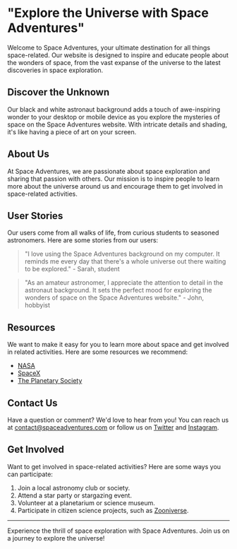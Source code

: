 <!--font:Montserrat-->

# "Explore the Universe with Space Adventures"

Welcome to Space Adventures, your ultimate destination for all things space-related. Our website is designed to inspire and educate people about the wonders of space, from the vast expanse of the universe to the latest discoveries in space exploration.

## Discover the Unknown
Our black and white astronaut background adds a touch of awe-inspiring wonder to your desktop or mobile device as you explore the mysteries of space on the Space Adventures website. With intricate details and shading, it's like having a piece of art on your screen.

## About Us
At Space Adventures, we are passionate about space exploration and sharing that passion with others. Our mission is to inspire people to learn more about the universe around us and encourage them to get involved in space-related activities.

## User Stories
Our users come from all walks of life, from curious students to seasoned astronomers. Here are some stories from our users:

> "I love using the Space Adventures background on my computer. It reminds me every day that there's a whole universe out there waiting to be explored." - Sarah, student

> "As an amateur astronomer, I appreciate the attention to detail in the astronaut background. It sets the perfect mood for exploring the wonders of space on the Space Adventures website." - John, hobbyist

## Resources
We want to make it easy for you to learn more about space and get involved in related activities. Here are some resources we recommend:

- [NASA](#nasa)
- [SpaceX](#spacex)
- [The Planetary Society](#the-planetary-society)

## Contact Us
Have a question or comment? We'd love to hear from you! You can reach us at [contact@spaceadventures.com](mailto:contact@spaceadventures.com) or follow us on [Twitter](#twitter) and [Instagram](#instagram).

## Get Involved
Want to get involved in space-related activities? Here are some ways you can participate:

1. Join a local astronomy club or society.
2. Attend a star party or stargazing event.
3. Volunteer at a planetarium or science museum.
4. Participate in citizen science projects, such as [Zooniverse](#zooniverse).

---

Experience the thrill of space exploration with Space Adventures. Join us on a journey to explore the universe!

<!--

Write me content for website with wallpaper which alt text is:

"A black and white outline of an astronaut exploring a distant planet, with intricate details and shading."

The name/title of the page should not be 1:1 copy of the alt text but rather a real content of the website which is using this wallpaper.

- Use markdown format 
- Start with heading
- Heading should be short and concise
- The content should look like a real website 
- The website should not be about the wallpaper, wallpaper is just a related background
- Heading should be contain work "wallpaper" or "background"
- Include real sections like references, contact, user stories, etc. use things relevant to the page purpose.
- Feel free to use structure like headings, bullets, numbering, blockquotes, paragraphs, horizontal lines, etc.
- You can use formatting like bold or _italic_
- You can include UTF-8 emojis
- Links should be only #hash anchors (and you can refer to the document itself)
- Do not include images


---


# Space Adventures Wallpaper: Explore the Unknown

Welcome to Space Adventures, where we take you on a journey through the vast expanse of space. Our black and white astronaut wallpaper is the perfect backdrop for your desktop or mobile device as you explore our website.

## About Us
At Space Adventures, we are passionate about space exploration and sharing that passion with others. Our mission is to inspire people to learn more about the universe around us and encourage them to get involved in space-related activities.

## User Stories
Our users come from all walks of life, from curious students to seasoned astronomers. Here are some stories from our users:

> "I love using the Space Adventures wallpaper on my computer. It reminds me every day that there's a whole universe out there waiting to be explored." - Sarah, student

> "As an amateur astronomer, I appreciate the attention to detail in the astronaut wallpaper. It's like having a piece of art on my screen." - John, hobbyist

## Resources
We want to make it easy for you to learn more about space and get involved in related activities. Here are some resources we recommend:

- [NASA](#nasa)
- [SpaceX](#spacex)
- [The Planetary Society](#the-planetary-society)

## Contact Us
Have a question or comment? We'd love to hear from you! You can reach us at [contact@spaceadventures.com](mailto:contact@spaceadventures.com) or follow us on [Twitter](#twitter) and [Instagram](#instagram).

## Get Involved
Want to get involved in space-related activities? Here are some ways you can participate:

1. Join a local astronomy club or society.
2. Attend a star party or stargazing event.
3. Volunteer at a planetarium or science museum.
4. Participate in citizen science projects, such as [Zooniverse](#zooniverse).

---

Experience the thrill of space exploration with our astronaut wallpaper. Join us on a journey to explore the unknown!


---


Heading should not include word "wallpaper". The website should not be about the wallpaper itself, wallpaper is just a related background, rewrite whole content.


---


# Discover the Wonders of Space with Space Adventures

Welcome to Space Adventures, your go-to source for all things space-related. Our website is designed to inspire and educate people about the wonders of space, from the vast expanse of the universe to the latest discoveries in space exploration.

## Explore the Unknown
Our black and white astronaut background is the perfect complement to your desktop or mobile device as you explore our website. With intricate details and shading, it's like having a piece of art on your screen.

## About Us
At Space Adventures, we are passionate about space exploration and sharing that passion with others. Our mission is to inspire people to learn more about the universe around us and encourage them to get involved in space-related activities.

## User Stories
Our users come from all walks of life, from curious students to seasoned astronomers. Here are some stories from our users:

> "I love using the Space Adventures background on my computer. It reminds me every day that there's a whole universe out there waiting to be explored." - Sarah, student

> "As an amateur astronomer, I appreciate the attention to detail in the astronaut background. It sets the tone for exploring the wonders of space on the Space Adventures website." - John, hobbyist

## Resources
We want to make it easy for you to learn more about space and get involved in related activities. Here are some resources we recommend:

- [NASA](#nasa)
- [SpaceX](#spacex)
- [The Planetary Society](#the-planetary-society)

## Contact Us
Have a question or comment? We'd love to hear from you! You can reach us at [contact@spaceadventures.com](mailto:contact@spaceadventures.com) or follow us on [Twitter](#twitter) and [Instagram](#instagram).

## Get Involved
Want to get involved in space-related activities? Here are some ways you can participate:

1. Join a local astronomy club or society.
2. Attend a star party or stargazing event.
3. Volunteer at a planetarium or science museum.
4. Participate in citizen science projects, such as [Zooniverse](#zooniverse).

---

Experience the thrill of space exploration with Space Adventures. Join us on a journey to explore the unknown!


---


Heading is too long, rewrite whole content.


---


# Space Adventures: Explore the Wonders of the Universe

Welcome to Space Adventures, your gateway to the universe. Our website is designed to inspire and educate people about the wonders of space, from the vast expanse of the universe to the latest discoveries in space exploration.

## Discover the Unknown
Our black and white astronaut background sets the tone for exploring the mysteries of space on the Space Adventures website. With intricate details and shading, it's like having a piece of art on your screen.

## About Us
At Space Adventures, we are passionate about space exploration and sharing that passion with others. Our mission is to inspire people to learn more about the universe around us and encourage them to get involved in space-related activities.

## User Stories
Our users come from all walks of life, from curious students to seasoned astronomers. Here are some stories from our users:

> "I love using the Space Adventures background on my computer. It reminds me every day that there's a whole universe out there waiting to be explored." - Sarah, student

> "As an amateur astronomer, I appreciate the attention to detail in the astronaut background. It's the perfect backdrop for exploring the wonders of space on the Space Adventures website." - John, hobbyist

## Resources
We want to make it easy for you to learn more about space and get involved in related activities. Here are some resources we recommend:

- [NASA](#nasa)
- [SpaceX](#spacex)
- [The Planetary Society](#the-planetary-society)

## Contact Us
Have a question or comment? We'd love to hear from you! You can reach us at [contact@spaceadventures.com](mailto:contact@spaceadventures.com) or follow us on [Twitter](#twitter) and [Instagram](#instagram).

## Get Involved
Want to get involved in space-related activities? Here are some ways you can participate:

1. Join a local astronomy club or society.
2. Attend a star party or stargazing event.
3. Volunteer at a planetarium or science museum.
4. Participate in citizen science projects, such as [Zooniverse](#zooniverse).

---

Experience the thrill of space exploration with Space Adventures. Join us on a journey to explore the wonders of the universe!


---


Heading is too long, rewrite whole content.


---


# Space Adventures: Explore the Universe with Us

Welcome to Space Adventures, your ultimate destination for all things space-related. Our website is designed to inspire and educate people about the wonders of space, from the vast expanse of the universe to the latest discoveries in space exploration.

## Discover the Unknown
Our black and white astronaut background adds a touch of awe-inspiring wonder to your desktop or mobile device as you explore the mysteries of space on the Space Adventures website. With intricate details and shading, it's like having a piece of art on your screen.

## About Us
At Space Adventures, we are passionate about space exploration and sharing that passion with others. Our mission is to inspire people to learn more about the universe around us and encourage them to get involved in space-related activities.

## User Stories
Our users come from all walks of life, from curious students to seasoned astronomers. Here are some stories from our users:

> "I love using the Space Adventures background on my computer. It reminds me every day that there's a whole universe out there waiting to be explored." - Sarah, student

> "As an amateur astronomer, I appreciate the attention to detail in the astronaut background. It sets the perfect mood for exploring the wonders of space on the Space Adventures website." - John, hobbyist

## Resources
We want to make it easy for you to learn more about space and get involved in related activities. Here are some resources we recommend:

- [NASA](#nasa)
- [SpaceX](#spacex)
- [The Planetary Society](#the-planetary-society)

## Contact Us
Have a question or comment? We'd love to hear from you! You can reach us at [contact@spaceadventures.com](mailto:contact@spaceadventures.com) or follow us on [Twitter](#twitter) and [Instagram](#instagram).

## Get Involved
Want to get involved in space-related activities? Here are some ways you can participate:

1. Join a local astronomy club or society.
2. Attend a star party or stargazing event.
3. Volunteer at a planetarium or science museum.
4. Participate in citizen science projects, such as [Zooniverse](#zooniverse).

---

Experience the thrill of space exploration with Space Adventures. Join us on a journey to explore the universe!


---


Write me a Google font which is best fitting for the website.

Pick from the list:
- Barlow Condensed
- IBM Plex Sans
- Futura
- Exo 2
- Alegreya
- Lobster
- Montserrat
- Lato
- Great Vibes
- Inter
- Open Sans
- Roboto
- Raleway
- Dancing Script
- Playfair Display
- Orbitron
- Poppins


Write just the font name nothing else.


---


Montserrat

-->

